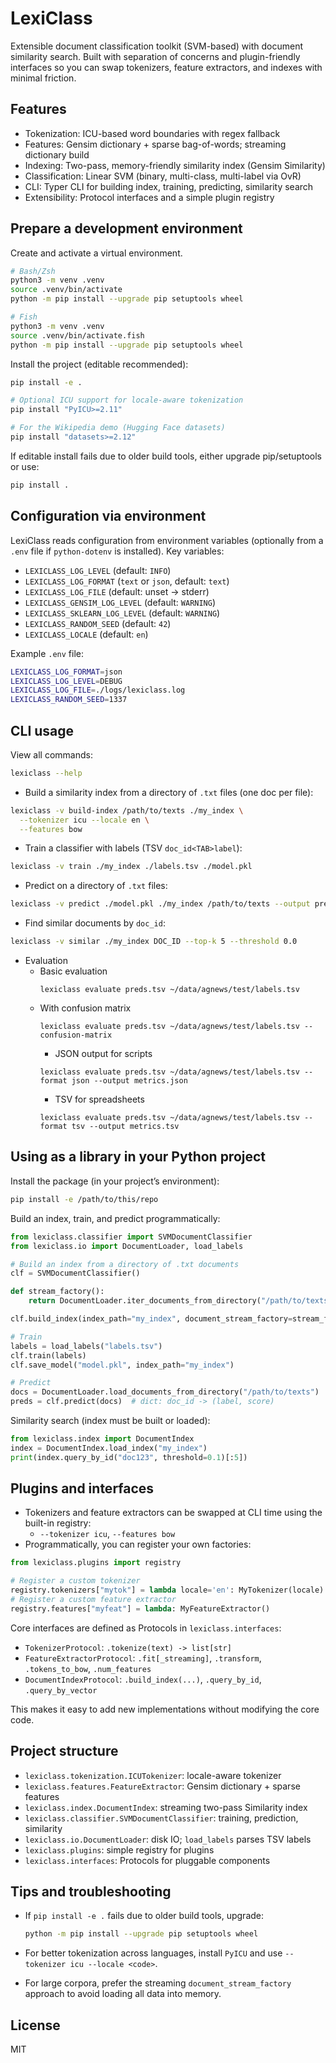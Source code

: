# LexiClass

Extensible document classification toolkit (SVM-based) with document similarity search. Built with separation of concerns and plugin-friendly interfaces so you can swap tokenizers, feature extractors, and indexes with minimal friction.

## Features

- Tokenization: ICU-based word boundaries with regex fallback
- Features: Gensim dictionary + sparse bag-of-words; streaming dictionary build
- Indexing: Two-pass, memory-friendly similarity index (Gensim Similarity)
- Classification: Linear SVM (binary, multi-class, multi-label via OvR)
- CLI: Typer CLI for building index, training, predicting, similarity search
- Extensibility: Protocol interfaces and a simple plugin registry

## Prepare a development environment

Create and activate a virtual environment.

```bash
# Bash/Zsh
python3 -m venv .venv
source .venv/bin/activate
python -m pip install --upgrade pip setuptools wheel

# Fish
python3 -m venv .venv
source .venv/bin/activate.fish
python -m pip install --upgrade pip setuptools wheel
```

Install the project (editable recommended):

```bash
pip install -e .

# Optional ICU support for locale-aware tokenization
pip install "PyICU>=2.11"

# For the Wikipedia demo (Hugging Face datasets)
pip install "datasets>=2.12"
```

If editable install fails due to older build tools, either upgrade pip/setuptools or use:

```bash
pip install .
```

## Configuration via environment

LexiClass reads configuration from environment variables (optionally from a `.env` file if `python-dotenv` is installed). Key variables:

- `LEXICLASS_LOG_LEVEL` (default: `INFO`)
- `LEXICLASS_LOG_FORMAT` (`text` or `json`, default: `text`)
- `LEXICLASS_LOG_FILE` (default: unset → stderr)
- `LEXICLASS_GENSIM_LOG_LEVEL` (default: `WARNING`)
- `LEXICLASS_SKLEARN_LOG_LEVEL` (default: `WARNING`)
- `LEXICLASS_RANDOM_SEED` (default: `42`)
- `LEXICLASS_LOCALE` (default: `en`)

Example `.env` file:

```bash
LEXICLASS_LOG_FORMAT=json
LEXICLASS_LOG_LEVEL=DEBUG
LEXICLASS_LOG_FILE=./logs/lexiclass.log
LEXICLASS_RANDOM_SEED=1337
```

## CLI usage

View all commands:

```bash
lexiclass --help
```

- Build a similarity index from a directory of `.txt` files (one doc per file):

```bash
lexiclass -v build-index /path/to/texts ./my_index \
  --tokenizer icu --locale en \
  --features bow
```

- Train a classifier with labels (TSV `doc_id<TAB>label`):

```bash
lexiclass -v train ./my_index ./labels.tsv ./model.pkl
```

- Predict on a directory of `.txt` files:

```bash
lexiclass -v predict ./model.pkl ./my_index /path/to/texts --output preds.tsv
```

- Find similar documents by `doc_id`:

```bash
lexiclass -v similar ./my_index DOC_ID --top-k 5 --threshold 0.0
```
- Evaluation
  - Basic evaluation
    ```
    lexiclass evaluate preds.tsv ~/data/agnews/test/labels.tsv
    ```
  - With confusion matrix
    ```
    lexiclass evaluate preds.tsv ~/data/agnews/test/labels.tsv --confusion-matrix
    ```
    - JSON output for scripts
    ```
    lexiclass evaluate preds.tsv ~/data/agnews/test/labels.tsv --format json --output metrics.json
    ```
    - TSV for spreadsheets
    ```
    lexiclass evaluate preds.tsv ~/data/agnews/test/labels.tsv --format tsv --output metrics.tsv
    ```

## Using as a library in your Python project

Install the package (in your project’s environment):

```bash
pip install -e /path/to/this/repo
```

Build an index, train, and predict programmatically:

```python
from lexiclass.classifier import SVMDocumentClassifier
from lexiclass.io import DocumentLoader, load_labels

# Build an index from a directory of .txt documents
clf = SVMDocumentClassifier()

def stream_factory():
    return DocumentLoader.iter_documents_from_directory("/path/to/texts")

clf.build_index(index_path="my_index", document_stream_factory=stream_factory)

# Train
labels = load_labels("labels.tsv")
clf.train(labels)
clf.save_model("model.pkl", index_path="my_index")

# Predict
docs = DocumentLoader.load_documents_from_directory("/path/to/texts")
preds = clf.predict(docs)  # dict: doc_id -> (label, score)
```

Similarity search (index must be built or loaded):

```python
from lexiclass.index import DocumentIndex
index = DocumentIndex.load_index("my_index")
print(index.query_by_id("doc123", threshold=0.1)[:5])
```

## Plugins and interfaces

- Tokenizers and feature extractors can be swapped at CLI time using the built-in registry:
  - `--tokenizer icu`, `--features bow`
- Programmatically, you can register your own factories:

```python
from lexiclass.plugins import registry

# Register a custom tokenizer
registry.tokenizers["mytok"] = lambda locale='en': MyTokenizer(locale)
# Register a custom feature extractor
registry.features["myfeat"] = lambda: MyFeatureExtractor()
```

Core interfaces are defined as Protocols in `lexiclass.interfaces`:

- `TokenizerProtocol`: `.tokenize(text) -> list[str]`
- `FeatureExtractorProtocol`: `.fit[_streaming]`, `.transform`, `.tokens_to_bow`, `.num_features`
- `DocumentIndexProtocol`: `.build_index(...)`, `.query_by_id`, `.query_by_vector`

This makes it easy to add new implementations without modifying the core code.

## Project structure

- `lexiclass.tokenization.ICUTokenizer`: locale-aware tokenizer
- `lexiclass.features.FeatureExtractor`: Gensim dictionary + sparse features
- `lexiclass.index.DocumentIndex`: streaming two-pass Similarity index
- `lexiclass.classifier.SVMDocumentClassifier`: training, prediction, similarity
- `lexiclass.io.DocumentLoader`: disk IO; `load_labels` parses TSV labels
- `lexiclass.plugins`: simple registry for plugins
- `lexiclass.interfaces`: Protocols for pluggable components
## Tips and troubleshooting

- If `pip install -e .` fails due to older build tools, upgrade:

  ```bash
  python -m pip install --upgrade pip setuptools wheel
  ```

- For better tokenization across languages, install `PyICU` and use `--tokenizer icu --locale <code>`.
- For large corpora, prefer the streaming `document_stream_factory` approach to avoid loading all data into memory.

## License

MIT
